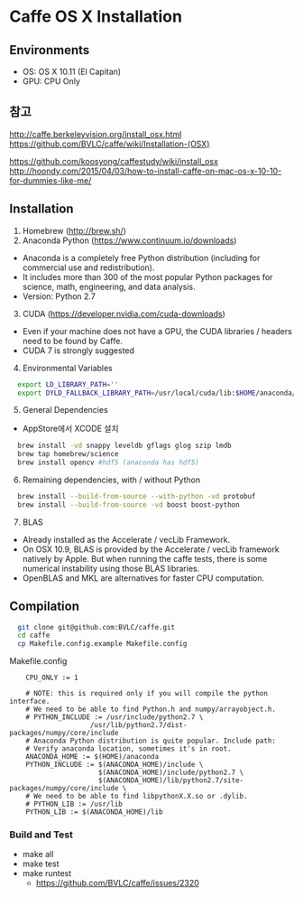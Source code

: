 # Caffe OS X Installation

## Environments

 * OS: OS X 10.11 (El Capitan)
 * GPU: CPU Only

## 참고
http://caffe.berkeleyvision.org/install_osx.html
https://github.com/BVLC/caffe/wiki/Installation-(OSX)

https://github.com/koosyong/caffestudy/wiki/install_osx
http://hoondy.com/2015/04/03/how-to-install-caffe-on-mac-os-x-10-10-for-dummies-like-me/


## Installation
1. Homebrew (http://brew.sh/)
2. Anaconda Python (https://www.continuum.io/downloads)
  * Anaconda is a completely free Python distribution (including for commercial use and redistribution). 
  * It includes more than 300 of the most popular Python packages for science, math, engineering, and data analysis. 
  * Version: Python 2.7
3. CUDA (https://developer.nvidia.com/cuda-downloads)
  * Even if your machine does not have a GPU, the CUDA libraries / headers need to be found by Caffe.
  * CUDA 7 is strongly suggested
4. Environmental Variables
```bash
  export LD_LIBRARY_PATH=''
  export DYLD_FALLBACK_LIBRARY_PATH=/usr/local/cuda/lib:$HOME/anaconda/lib:/usr/local/lib:/usr/lib
```
5. General Dependencies
  * AppStore에서 XCODE 설치
```bash
  brew install -vd snappy leveldb gflags glog szip lmdb
  brew tap homebrew/science
  brew install opencv #hdf5 (anaconda has hdf5)
```
6. Remaining dependencies, with / without Python
```bash
  brew install --build-from-source --with-python -vd protobuf
  brew install --build-from-source -vd boost boost-python
```
7. BLAS
  * Already installed as the Accelerate / vecLib Framework. 
  * On OSX 10.9, BLAS is provided by the Accelerate / vecLib framework natively by Apple. But when running the caffe tests, there is some numerical instability using those BLAS libraries. 
  * OpenBLAS and MKL are alternatives for faster CPU computation.


## Compilation
```bash
  git clone git@github.com:BVLC/caffe.git
  cd caffe
  cp Makefile.config.example Makefile.config
```

Makefile.config
```
	CPU_ONLY := 1

	# NOTE: this is required only if you will compile the python interface.
	# We need to be able to find Python.h and numpy/arrayobject.h.
	# PYTHON_INCLUDE := /usr/include/python2.7 \
	                /usr/lib/python2.7/dist-packages/numpy/core/include
	# Anaconda Python distribution is quite popular. Include path:
	# Verify anaconda location, sometimes it's in root.
	ANACONDA_HOME := $(HOME)/anaconda
	PYTHON_INCLUDE := $(ANACONDA_HOME)/include \
	                  $(ANACONDA_HOME)/include/python2.7 \
	                  $(ANACONDA_HOME)/lib/python2.7/site-packages/numpy/core/include \
    # We need to be able to find libpythonX.X.so or .dylib.
	# PYTHON_LIB := /usr/lib
	PYTHON_LIB := $(ANACONDA_HOME)/lib
```

### Build and Test
* make all
* make test
* make runtest
  * https://github.com/BVLC/caffe/issues/2320

